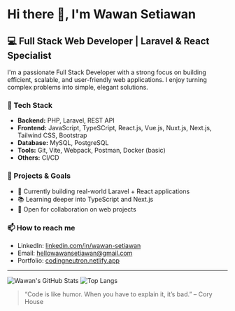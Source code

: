 # Hi there 👋, I'm Wawan Setiawan

## 💻 Full Stack Web Developer | Laravel & React Specialist

I'm a passionate Full Stack Developer with a strong focus on building efficient, scalable, and user-friendly web applications. I enjoy turning complex problems into simple, elegant solutions.

### 🧰 Tech Stack
- **Backend:** PHP, Laravel, REST API  
- **Frontend:** JavaScript, TypeSCript, React.js, Vue.js, Nuxt.js, Next.js, Tailwind CSS, Bootstrap  
- **Database:** MySQL, PostgreSQL  
- **Tools:** Git, Vite, Webpack, Postman, Docker (basic)  
- **Others:** CI/CD

### 🔭 Projects & Goals
- 🔧 Currently building real-world Laravel + React applications  
- 📚 Learning deeper into TypeScript and Next.js  
- 🤝 Open for collaboration on web projects  

### 📫 How to reach me
- LinkedIn: [linkedin.com/in/wawan-setiawan](https://www.linkedin.com/in/wawan-setiawan-84934a206/)  
- Email: hellowawansetiawan@gmail.com 
- Portfolio: [codingneutron.netlify.app](http://codingneutron.netlify.app/)

---

![Wawan's GitHub Stats](https://github-readme-stats.vercel.app/api?username=wawanneutron&show_icons=true&theme=radical)
![Top Langs](https://github-readme-stats.vercel.app/api/top-langs/?username=wawanneutron&layout=compact&theme=radical)

> “Code is like humor. When you have to explain it, it’s bad.” – Cory House

